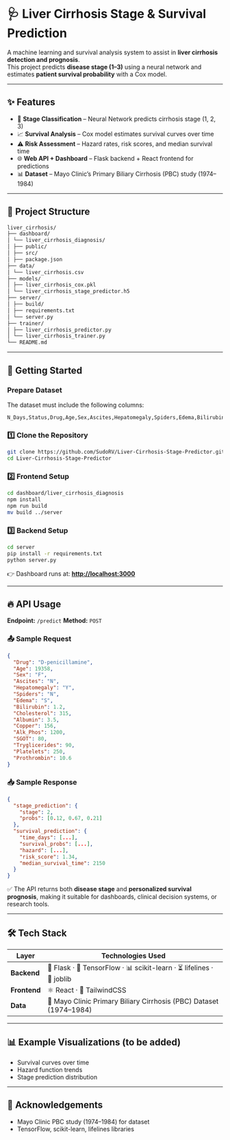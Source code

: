 # 🩺 Liver Cirrhosis Stage & Survival Prediction

A machine learning and survival analysis system to assist in **liver cirrhosis detection and prognosis**.  
This project predicts **disease stage (1–3)** using a neural network and estimates **patient survival probability** with a Cox model.

---

## ✨ Features
- 🔬 **Stage Classification** – Neural Network predicts cirrhosis stage (1, 2, 3)  
- 📈 **Survival Analysis** – Cox model estimates survival curves over time  
- ⚠️ **Risk Assessment** – Hazard rates, risk scores, and median survival time  
- 🌐 **Web API + Dashboard** – Flask backend + React frontend for predictions  
- 📊 **Dataset** – Mayo Clinic’s Primary Biliary Cirrhosis (PBC) study (1974–1984)  

---

## 📂 Project Structure
```bash
liver_cirrhosis/
├── dashboard/
│ └── liver_cirrhosis_diagnosis/
│ ├── public/
│ ├── src/
│ ├── package.json
├── data/
│ └── liver_cirrhosis.csv
├── models/
│ ├── liver_cirrhosis_cox.pkl
│ └── liver_cirrhosis_stage_predictor.h5
├── server/
│ ├── build/
│ ├── requirements.txt
│ └── server.py
├── trainer/
│ ├── liver_cirrhosis_predictor.py
│ └── liver_cirrhosis_trainer.py
└── README.md
```

---

## 🚀 Getting Started

### Prepare Dataset

The dataset must include the following columns:

```
N_Days,Status,Drug,Age,Sex,Ascites,Hepatomegaly,Spiders,Edema,Bilirubin,Cholesterol,Albumin,Copper,Alk_Phos,SGOT,Tryglicerides,Platelets,Prothrombin,Stage
```

### 1️⃣ Clone the Repository
```bash
git clone https://github.com/SudoRV/Liver-Cirrhosis-Stage-Predictor.git
cd Liver-Cirrhosis-Stage-Predictor
````

### 2️⃣ Frontend Setup

```bash
cd dashboard/liver_cirrhosis_diagnosis
npm install
npm run build
mv build ../server
```

### 3️⃣ Backend Setup

```bash
cd server
pip install -r requirements.txt
python server.py
```

👉 Dashboard runs at: **[http://localhost:3000](http://localhost:5000)**

---

## 🔥 API Usage

**Endpoint:** `/predict`
**Method:** `POST`

### 📤 Sample Request

```json
{
  "Drug": "D-penicillamine",
  "Age": 19358,
  "Sex": "F",
  "Ascites": "N",
  "Hepatomegaly": "Y",
  "Spiders": "N",
  "Edema": "S",
  "Bilirubin": 1.2,
  "Cholesterol": 315,
  "Albumin": 3.5,
  "Copper": 156,
  "Alk_Phos": 1200,
  "SGOT": 80,
  "Tryglicerides": 90,
  "Platelets": 250,
  "Prothrombin": 10.6
}
```

### 📥 Sample Response

```json
{
  "stage_prediction": {
    "stage": 2,
    "probs": [0.12, 0.67, 0.21]
  },
  "survival_prediction": {
    "time_days": [...],
    "survival_probs": [...],
    "hazard": [...],
    "risk_score": 1.34,
    "median_survival_time": 2150
  }
}
```

✅ The API returns both **disease stage** and **personalized survival prognosis**, making it suitable for dashboards, clinical decision systems, or research tools.

---

## 🛠 Tech Stack

| Layer        | Technologies Used                                                    |
| ------------ | -------------------------------------------------------------------- |
| **Backend**  | 🐍 Flask · 🤖 TensorFlow · 📊 scikit-learn · ⏳ lifelines · 💾 joblib |
| **Frontend** | ⚛️ React · 🎨 TailwindCSS                                            |
| **Data**     | 📑 Mayo Clinic Primary Biliary Cirrhosis (PBC) Dataset (1974–1984)   |

---

## 📊 Example Visualizations (to be added)

* Survival curves over time
* Hazard function trends
* Stage prediction distribution

---

## 🙌 Acknowledgements

* Mayo Clinic PBC study (1974–1984) for dataset
* TensorFlow, scikit-learn, lifelines libraries
